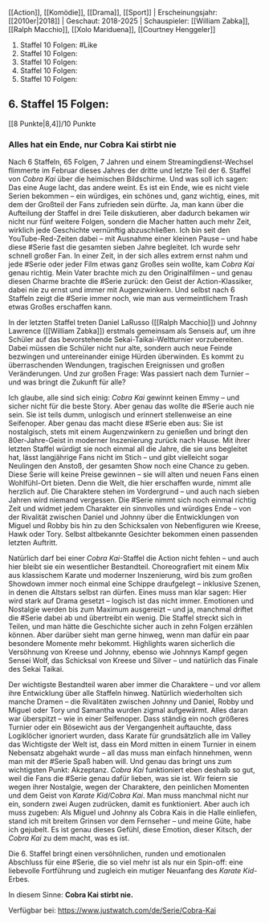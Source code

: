 
[[Action]], [[Komödie]], [[Drama]], [[Sport]] | Erscheinungsjahr: [[2010er|2018]] | Geschaut: 2018-2025 | Schauspieler: [[William Zabka]], [[Ralph Macchio]], [[Xolo Mariduena]], [[Courtney Henggeler]]

1. Staffel 10 Folgen: #Like
2. Staffel 10 Folgen:
3. Staffel 10 Folgen:
4. Staffel 10 Folgen:
5. Staffel 10 Folgen:

## 6. Staffel 15 Folgen: 

[[8 Punkte|8,4]]/10 Punkte


### Alles hat ein Ende, nur Cobra Kai stirbt nie

Nach 6 Staffeln, 65 Folgen, 7 Jahren und einem Streamingdienst-Wechsel flimmerte im Februar dieses Jahres der dritte und letzte Teil der 6. Staffel von _Cobra Kai_ über die heimischen Bildschirme. Und was soll ich sagen: Das eine Auge lacht, das andere weint. Es ist ein Ende, wie es nicht viele Serien bekommen – ein würdiges, ein schönes und, ganz wichtig, eines, mit dem der Großteil der Fans zufrieden sein dürfte. Ja, man kann über die Aufteilung der Staffel in drei Teile diskutieren, aber dadurch bekamen wir nicht nur fünf weitere Folgen, sondern die Macher hatten auch mehr Zeit, wirklich jede Geschichte vernünftig abzuschließen. Ich bin seit den YouTube-Red-Zeiten dabei – mit Ausnahme einer kleinen Pause – und habe diese #Serie fast die gesamten sieben Jahre begleitet. Ich wurde sehr schnell großer Fan. In einer Zeit, in der sich alles extrem ernst nahm und jede #Serie oder jeder Film etwas ganz Großes sein wollte, kam _Cobra Kai_ genau richtig. Mein Vater brachte mich zu den Originalfilmen – und genau diesen Charme brachte die #Serie zurück: den Geist der Action-Klassiker, dabei nie zu ernst und immer mit Augenzwinkern. Und selbst nach 6 Staffeln zeigt die #Serie immer noch, wie man aus vermeintlichem Trash etwas Großes erschaffen kann.

In der letzten Staffel treten Daniel LaRusso ([[Ralph Macchio]]) und Johnny Lawrence ([[William Zabka]]) erstmals gemeinsam als Senseis auf, um ihre Schüler auf das bevorstehende Sekai-Taikai-Weltturnier vorzubereiten. Dabei müssen die Schüler nicht nur alte, sondern auch neue Feinde bezwingen und untereinander einige Hürden überwinden. Es kommt zu überraschenden Wendungen, tragischen Ereignissen und großen Veränderungen. Und zur großen Frage: Was passiert nach dem Turnier – und was bringt die Zukunft für alle?

Ich glaube, alle sind sich einig: _Cobra Kai_ gewinnt keinen Emmy – und sicher nicht für die beste Story. Aber genau das wollte die #Serie auch nie sein. Sie ist teils dumm, unlogisch und erinnert stellenweise an eine Seifenoper. Aber genau das macht diese #Serie eben aus: Sie ist nostalgisch, stets mit einem Augenzwinkern zu genießen und bringt den 80er-Jahre-Geist in moderner Inszenierung zurück nach Hause. Mit ihrer letzten Staffel würdigt sie noch einmal all die Jahre, die sie uns begleitet hat, lässt langjährige Fans nicht im Stich – und gibt vielleicht sogar Neulingen den Anstoß, der gesamten Show noch eine Chance zu geben. Diese Serie will keine Preise gewinnen – sie will alten und neuen Fans einen Wohlfühl-Ort bieten. Denn die Welt, die hier erschaffen wurde, nimmt alle herzlich auf. Die Charaktere stehen im Vordergrund – und auch nach sieben Jahren wird niemand vergessen. Die #Serie nimmt sich noch einmal richtig Zeit und widmet jedem Charakter ein sinnvolles und würdiges Ende – von der Rivalität zwischen Daniel und Johnny über die Entwicklungen von Miguel und Robby bis hin zu den Schicksalen von Nebenfiguren wie Kreese, Hawk oder Tory. Selbst altbekannte Gesichter bekommen einen passenden letzten Auftritt.

Natürlich darf bei einer _Cobra Kai_-Staffel die Action nicht fehlen – und auch hier bleibt sie ein wesentlicher Bestandteil. Choreografiert mit einem Mix aus klassischem Karate und moderner Inszenierung, wird bis zum großen Showdown immer noch einmal eine Schippe draufgelegt – inklusive Szenen, in denen die Altstars selbst ran dürfen. Eines muss man klar sagen: Hier wird stark auf Drama gesetzt – logisch ist das nicht immer. Emotionen und Nostalgie werden bis zum Maximum ausgereizt – und ja, manchmal driftet die #Serie dabei ab und übertreibt ein wenig. Die Staffel streckt sich in Teilen, und man hätte die Geschichte sicher auch in zehn Folgen erzählen können. Aber darüber sieht man gerne hinweg, wenn man dafür ein paar besondere Momente mehr bekommt. Highlights waren sicherlich die Versöhnung von Kreese und Johnny, ebenso wie Johnnys Kampf gegen Sensei Wolf, das Schicksal von Kreese und Silver – und natürlich das Finale des Sekai Taikai.

Der wichtigste Bestandteil waren aber immer die Charaktere – und vor allem ihre Entwicklung über alle Staffeln hinweg. Natürlich wiederholten sich manche Dramen – die Rivalitäten zwischen Johnny und Daniel, Robby und Miguel oder Tory und Samantha wurden zigmal aufgewärmt. Alles daran war überspitzt – wie in einer Seifenoper. Dass ständig ein noch größeres Turnier oder ein Bösewicht aus der Vergangenheit auftauchte, dass Logiklöcher ignoriert wurden, dass Karate für grundsätzlich alle im Valley das Wichtigste der Welt ist, dass ein Mord mitten in einem Turnier in einem Nebensatz abgehakt wurde – all das muss man einfach hinnehmen, wenn man mit der #Serie Spaß haben will. Und genau das bringt uns zum wichtigsten Punkt: Akzeptanz. _Cobra Kai_ funktioniert eben deshalb so gut, weil die Fans die #Serie genau dafür lieben, was sie ist. Wir feiern sie wegen ihrer Nostalgie, wegen der Charaktere, den peinlichen Momenten und dem Geist von _Karate Kid/Cobra Kai_. Man muss manchmal nicht nur ein, sondern zwei Augen zudrücken, damit es funktioniert. Aber auch ich muss zugeben: Als Miguel und Johnny als Cobra Kais in die Halle einliefen, stand ich mit breitem Grinsen vor dem Fernseher – und meine Güte, habe ich gejubelt. Es ist genau dieses Gefühl, diese Emotion, dieser Kitsch, der _Cobra Kai_ zu dem macht, was es ist.

Die 6. Staffel bringt einen versöhnlichen, runden und emotionalen Abschluss für eine #Serie, die so viel mehr ist als nur ein Spin-off: eine liebevolle Fortführung und zugleich ein mutiger Neuanfang des _Karate Kid_-Erbes.  

In diesem Sinne: **Cobra Kai stirbt nie.**


Verfügbar bei: https://www.justwatch.com/de/Serie/Cobra-Kai